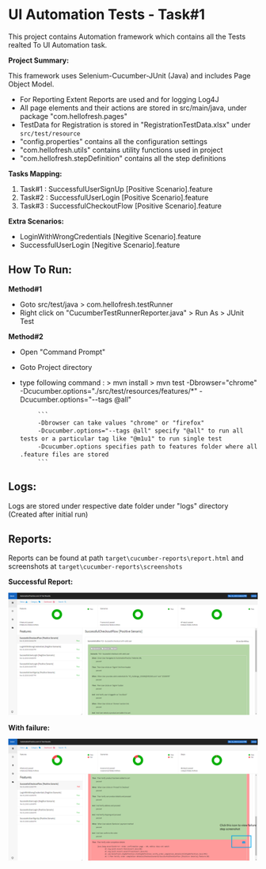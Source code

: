 # UI Automation Tests - Task#1
This project contains Automation framework which contains all the Tests realted To UI Automation task.

**Project Summary:**

This framework uses Selenium-Cucumber-JUnit (Java) and includes Page Object Model. 

- For Reporting Extent Reports are used and for logging Log4J
- All page elements and their actions are stored in src/main/java, under package "com.hellofresh.pages"
- TestData for Registration is stored in "RegistrationTestData.xlsx" under ```src/test/resource```
- "config.properties" contains all the configuration settings
- "com.hellofresh.utils" contains utility functions used in project
- "com.hellofresh.stepDefinition" contains all the step definitions


**Tasks Mapping:**

1) Task#1 : SuccessfulUserSignUp [Positive Scenario].feature
2) Task#2 : SuccessfulUserLogin [Positive Scenario].feature
3) Task#3 : SuccessfulCheckoutFlow [Positive Scenario].feature

**Extra Scenarios:**
- LoginWithWrongCredentials [Negitive Scenario].feature
- SuccessfulUserLogin [Negitive Scenario].feature

## How To Run:

 **Method#1**
 - Goto src/test/java > com.hellofresh.testRunner
 - Right click on "CucumberTestRunnerReporter.java" > Run As > JUnit Test
 
 
 **Method#2**
 - Open "Command Prompt"
 - Goto Project directory
 - type following command : 
 			> mvn install
 			> mvn test -Dbrowser="chrome" -Dcucumber.options="./src/test/resources/features/*" -Dcucumber.options="--tags @all"
 			
 			```
 			-Dbrowser can take values "chrome" or "firefox"
 			-Dcucumber.options="--tags @all" specify "@all" to run all tests or a particular tag like "@m1u1" to run single test
 			-Dcucumber.options specifies path to features folder where all .feature files are stored
 			```
## Logs: 

Logs are stored under respective date folder under "logs" directory (Created after initial run)

## Reports: 
Reports can be found at path ```target\cucumber-reports\report.html``` and screenshots at ```target\cucumber-reports\screenshots```

**Successful Report:**

![alt text](https://raw.githubusercontent.com/far11ven/hellofresh-images/master/images/UI%20Test%20Report%20-Successful.png)


**With failure:**

![alt text](https://github.com/far11ven/hellofresh-images/blob/master/images/UI%20Test%20Report%20-with%20Failure.png)